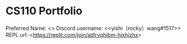 # CS110 Portfolio
Preferred Name: <<yishi wang>>
Discord username: <<yishi（rocky）wang#1517>>
REPL url: <<https://replit.com/join/adlryqhibm-hjxhjzhx>>